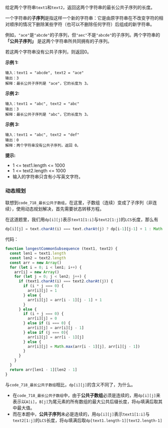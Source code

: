 给定两个字符串`text1`和`text2`，返回这两个字符串的最长公共子序列的长度。

一个字符串的**子序列**是指这样一个新的字符串：它是由原字符串在不改变字符的相对顺序的情况下删除某些字符（也可以不删除任何字符）后组成的新字符串。

例如，`"ace"`是`"abcde"`的子序列，但`"aec"`不是`"abcde"`的子序列。两个字符串的 **「公共子序列」** 是这两个字符串所共同拥有的子序列。

若这两个字符串没有公共子序列，则返回0。

**示例 1:**
```
输入：text1 = "abcde", text2 = "ace" 
输出：3  
解释：最长公共子序列是 "ace"，它的长度为 3。
```

**示例 2:**
```
输入：text1 = "abc", text2 = "abc"
输出：3
解释：最长公共子序列是 "abc"，它的长度为 3。
```

**示例 3:**
```
输入：text1 = "abc", text2 = "def"
输出：0
解释：两个字符串没有公共子序列，返回 0。
```

**提示:**
- 1 <= text1.length <= 1000
- 1 <= text2.length <= 1000
- 输入的字符串只含有小写英文字符。

### 动态规划
联想到`code_718_最长公共子数组`，在这里，子数组（连续）变成了子序列（非连续），使用动态规划解决，首先需要状态转移方程。

在这道题里，我们用`dp[i][j]`表示`text1[1:i]`与`text2[1:j]`的`LCS`长度，那么有

```js
dp[i][j] = text.charAt(i) === text.charAt(j) ? dp[i-1][j-1] + 1 : Math.max(dp[i-1][j], dp[i][j-1])
```

代码：
```js
function longestCommonSubsequence (text1, text2) {
  const len1 = text1.length
  const len2 = text2.length
  const arr = new Array()
  for (let i = 0; i < len1; i++) {
    arr[i] = new Array()
    for (let j = 0; j < len2; j++) {
      if (text1.charAt(i) === text2.charAt(j)) {
        if (i * j === 0) {
          arr[i][j] = 1
        } else {
          arr[i][j] = arr[i - 1][j - 1] + 1
        }
      } else {
        if (i + j === 0) {
          arr[i][j] = 0
        } else if (i === 0) {
          arr[i][j] = arr[i][j - 1]
        } else if (j === 0){
          arr[i][j] = arr[i - 1][j]
        } else {
          arr[i][j] = Math.max(arr[i - 1][j], arr[i][j - 1])
        }
      }
    }
  }
  return arr[len1 - 1][len2 - 1]
}
```

与`code_718_最长公共子数组`相比，`dp[i][j]`的含义不同了，为什么。
- 在`code_718_最长公共子数组`中，由于**公共子数组**必须是连续的，用`dp[i][j]`来表示以`A[i]`，`B[j]`为尾元素的所有数组的最大公共后缀长度，将`dp`填满后取其中最大值。
- 而在本题中，**公共子序列**未必是连续的，用`dp[i][j]`表示`text1[1:i]`与`text2[1:j]`的`LCS`长度，将`dp`填满后取`dp[text1.length-1][text2.length-1]`